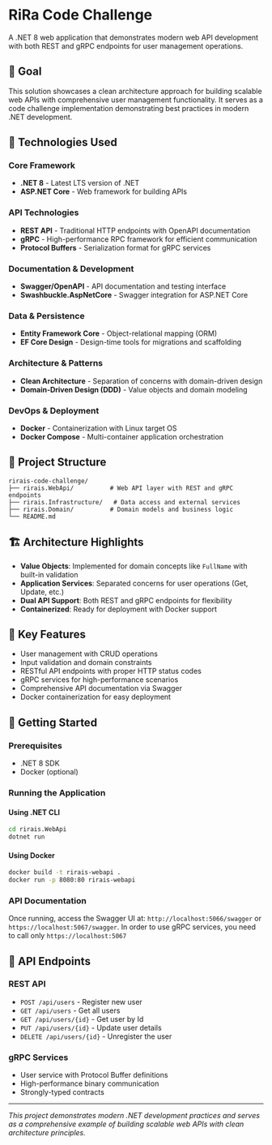 # RiRa Code Challenge

A .NET 8 web application that demonstrates modern web API development with both REST and gRPC endpoints for user management operations.

## 🎯 Goal

This solution showcases a clean architecture approach for building scalable web APIs with comprehensive user management functionality. It serves as a code challenge implementation demonstrating best practices in modern .NET development.

## 🚀 Technologies Used

### Core Framework
- **.NET 8** - Latest LTS version of .NET
- **ASP.NET Core** - Web framework for building APIs

### API Technologies
- **REST API** - Traditional HTTP endpoints with OpenAPI documentation
- **gRPC** - High-performance RPC framework for efficient communication
- **Protocol Buffers** - Serialization format for gRPC services

### Documentation & Development
- **Swagger/OpenAPI** - API documentation and testing interface
- **Swashbuckle.AspNetCore** - Swagger integration for ASP.NET Core

### Data & Persistence
- **Entity Framework Core** - Object-relational mapping (ORM)
- **EF Core Design** - Design-time tools for migrations and scaffolding

### Architecture & Patterns
- **Clean Architecture** - Separation of concerns with domain-driven design
- **Domain-Driven Design (DDD)** - Value objects and domain modeling

### DevOps & Deployment
- **Docker** - Containerization with Linux target OS
- **Docker Compose** - Multi-container application orchestration

## 📁 Project Structure

```
rirais-code-challenge/
├── rirais.WebApi/          # Web API layer with REST and gRPC endpoints
├── rirais.Infrastructure/   # Data access and external services
├── rirais.Domain/          # Domain models and business logic
└── README.md
```

## 🏗️ Architecture Highlights

- **Value Objects**: Implemented for domain concepts like `FullName` with built-in validation
- **Application Services**: Separated concerns for user operations (Get, Update, etc.)
- **Dual API Support**: Both REST and gRPC endpoints for flexibility
- **Containerized**: Ready for deployment with Docker support

## 🔧 Key Features

- User management with CRUD operations
- Input validation and domain constraints
- RESTful API endpoints with proper HTTP status codes
- gRPC services for high-performance scenarios
- Comprehensive API documentation via Swagger
- Docker containerization for easy deployment

## 🚀 Getting Started

### Prerequisites
- .NET 8 SDK
- Docker (optional)

### Running the Application

#### Using .NET CLI
```bash
cd rirais.WebApi
dotnet run
```

#### Using Docker
```bash
docker build -t rirais-webapi .
docker run -p 8080:80 rirais-webapi
```

### API Documentation
Once running, access the Swagger UI at: `http://localhost:5066/swagger` or `https://localhost:5067/swagger`.
In order to use gRPC services, you need to call only `https://localhost:5067`

## 📝 API Endpoints

### REST API
- `POST /api/users` - Register new user
- `GET /api/users` - Get all users
- `GET /api/users/{id}` - Get user by Id
- `PUT /api/users/{id}` - Update user details
- `DELETE /api/users/{id}` - Unregister the user

### gRPC Services
- User service with Protocol Buffer definitions
- High-performance binary communication
- Strongly-typed contracts

---

*This project demonstrates modern .NET development practices and serves as a comprehensive example of building scalable web APIs with clean architecture principles.*
